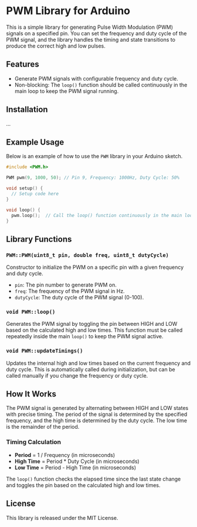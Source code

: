 # PWM Library for Arduino

This is a simple library for generating Pulse Width Modulation (PWM) signals on a specified pin. You can set the frequency and duty cycle of the PWM signal, and the library handles the timing and state transitions to produce the correct high and low pulses.

## Features
- Generate PWM signals with configurable frequency and duty cycle.
- Non-blocking: The `loop()` function should be called continuously in the main loop to keep the PWM signal running.

## Installation

...

## Example Usage

Below is an example of how to use the `PWM` library in your Arduino sketch.

```cpp
#include <PWM.h>

PWM pwm(9, 1000, 50); // Pin 9, Frequency: 1000Hz, Duty Cycle: 50%

void setup() {
  // Setup code here
}

void loop() {
  pwm.loop();  // Call the loop() function continuously in the main loop
}
```

## Library Functions

### `PWM::PWM(uint8_t pin, double freq, uint8_t dutyCycle)`
Constructor to initialize the PWM on a specific pin with a given frequency and duty cycle.
- `pin`: The pin number to generate PWM on.
- `freq`: The frequency of the PWM signal in Hz.
- `dutyCycle`: The duty cycle of the PWM signal (0-100).

### `void PWM::loop()`
Generates the PWM signal by toggling the pin between HIGH and LOW based on the calculated high and low times. This function must be called repeatedly inside the main `loop()` to keep the PWM signal active.

### `void PWM::updateTimings()`
Updates the internal high and low times based on the current frequency and duty cycle. This is automatically called during initialization, but can be called manually if you change the frequency or duty cycle.

## How It Works

The PWM signal is generated by alternating between HIGH and LOW states with precise timing. The period of the signal is determined by the specified frequency, and the high time is determined by the duty cycle. The low time is the remainder of the period.

### Timing Calculation
- **Period** = 1 / Frequency (in microseconds)
- **High Time** = Period * Duty Cycle (in microseconds)
- **Low Time** = Period - High Time (in microseconds)

The `loop()` function checks the elapsed time since the last state change and toggles the pin based on the calculated high and low times.

## License

This library is released under the MIT License.
